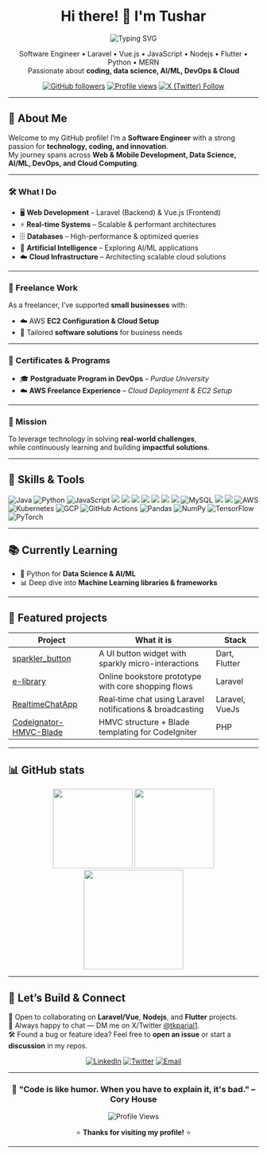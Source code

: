 <!-- Profile: tusharthe -->
<div align="center">

# Hi there! 👋 I'm Tushar

 <!--
  ![Typing SVG](https://readme-typing-svg.herokuapp.com?font=Fira+Code&pause=1000&color=36BCF7&center=true&vCenter=true&width=435&lines=Software+Engineer;Full+Stack+Developer;DevOps+Enthusiast;AI%2FML+Explorer;Cloud+Solutions+Architect)
   -->
![Typing SVG](https://readme-typing-svg.herokuapp.com?font=Fira+Code&pause=1000&color=36BCF7&center=true&vCenter=true&width=600&lines=🚀+Software+Engineer;🌐+Full+Stack+Developer;⚙️+DevOps+Enthusiast;🤖+AI%2FML+Explorer;☁️+Cloud+Solutions+Architect)


Software Engineer • Laravel • Vue.js • JavaScript • Nodejs • Flutter • Python • MERN <br> Passionate about **coding, data science, AI/ML, DevOps & Cloud**

[![GitHub followers](https://img.shields.io/github/followers/tusharthe?style=for-the-badge)](https://github.com/tusharthe)
[![Profile views](https://komarev.com/ghpvc/?username=tusharthe&style=for-the-badge&color=0e75b6)](#)
[![X (Twitter) Follow](https://img.shields.io/badge/follow-@tkparial1-1DA1F2?style=for-the-badge&logo=x)](https://twitter.com/tkparial1)

</div>

---
<!--
## ✨ About

- **Role:** Software Engineer focused on product-ready web and mobile experiences  
- **Strengths:** Laravel backends, Vue.js frontends, real-time features, performant databases  
- **Also build with:** MERN stack, Flutter, Cordova, Framework7  
- **I value:** Clean architecture, readable code, and delightful UX
-->

## 🚀 About Me  

Welcome to my GitHub profile! I’m a **Software Engineer** with a strong passion for **technology, coding, and innovation**.  
My journey spans across **Web & Mobile Development, Data Science, AI/ML, DevOps, and Cloud Computing**.  

---

### 🛠️ What I Do  
- 🖥️ **Web Development** – Laravel (Backend) & Vue.js (Frontend)  
- ⚡ **Real-time Systems** – Scalable & performant architectures  
- 🗄️ **Databases** – High-performance & optimized queries  
- 🤖 **Artificial Intelligence** – Exploring AI/ML applications  
- ☁️ **Cloud Infrastructure** – Architecting scalable cloud solutions  

---

### 💼 Freelance Work  
As a freelancer, I’ve supported **small businesses** with:  
- ☁️ AWS **EC2 Configuration & Cloud Setup**  
- 🔧 Tailored **software solutions** for business needs  

---

### 📜 Certificates & Programs  
- 🎓 **Postgraduate Program in DevOps** – *Purdue University*  
- ☁️ **AWS Freelance Experience** – *Cloud Deployment & EC2 Setup*  

---

### 🎯 Mission  
To leverage technology in solving **real-world challenges**,  
while continuously learning and building **impactful solutions**.  

---

## 🔧 Skills & Tools  

![Java](https://img.shields.io/badge/Java-007396?logo=java&logoColor=white) ![Python](https://img.shields.io/badge/Python-3776AB?logo=python&logoColor=white) ![JavaScript](https://img.shields.io/badge/JavaScript-F7DF1E?logo=javascript&logoColor=black) <img src="https://img.shields.io/badge/PHP-777BB4?logo=php&logoColor=fff" /> <img src="https://img.shields.io/badge/Laravel-FF2D20?logo=laravel&logoColor=fff" /> <img src="https://img.shields.io/badge/Vue.js-4FC08D?logo=vuedotjs&logoColor=fff" /> <img src="https://img.shields.io/badge/Node.js-339933?logo=nodedotjs&logoColor=fff" /> <img src="https://img.shields.io/badge/Flutter-02569B?logo=flutter&logoColor=fff" /> <img src="https://img.shields.io/badge/Cordova-E8E8E8?logo=apachecordova&logoColor=000" /> <img src="https://img.shields.io/badge/Webpack-8DD6F9?logo=webpack&logoColor=000" /> ![MySQL](https://img.shields.io/badge/MySQL-4479A1?logo=mysql&logoColor=fff) <img src="https://img.shields.io/badge/MongoDB-47A248?logo=mongodb&logoColor=fff" /> <img src="https://img.shields.io/badge/DevOps-2496ED?logo=docker&logoColor=fff" /> <img src="https://img.shields.io/badge/AWS-232F3E?logo=amazonaws&logoColor=fff" alt="AWS"/> ![Kubernetes](https://img.shields.io/badge/Kubernetes-%23326ce5.svg?style=for-the-badge&logo=kubernetes&logoColor=white) ![GCP](https://img.shields.io/badge/Google%20Cloud-4285F4?style=for-the-badge&logo=googlecloud&logoColor=white) ![GitHub Actions](https://img.shields.io/badge/GitHub%20Actions-%232671E5.svg?style=for-the-badge&logo=githubactions&logoColor=white) ![Pandas](https://img.shields.io/badge/Pandas-%23150458.svg?style=for-the-badge&logo=pandas&logoColor=white) ![NumPy](https://img.shields.io/badge/NumPy-%23013243.svg?style=for-the-badge&logo=numpy&logoColor=white) ![TensorFlow](https://img.shields.io/badge/TensorFlow-%23FF6F00.svg?style=for-the-badge&logo=TensorFlow&logoColor=white) ![PyTorch](https://img.shields.io/badge/PyTorch-%23EE4C2C.svg?style=for-the-badge&logo=PyTorch&logoColor=white)  

<!--
<div align="center">

### 💻 Programming Languages
![Javascript](https://img.shields.io/badge/C++-%2300599C.svg?style=for-the-badge&logo=c%2B%2B&logoColor=white)
![PHP](https://img.shields.io/badge/C%23-%23239120.svg?style=for-the-badge&logo=c-sharp&logoColor=white)
![Java](https://img.shields.io/badge/Java-%23ED8B00.svg?style=for-the-badge&logo=openjdk&logoColor=white)
![Python](https://img.shields.io/badge/Python-3670A0?style=for-the-badge&logo=python&logoColor=ffdd54)

### ☁️ Cloud Platforms
![AWS](https://img.shields.io/badge/AWS-%23FF9900.svg?style=for-the-badge&logo=amazon-aws&logoColor=white)
 

### 🚀 DevOps & Tools
![Docker](https://img.shields.io/badge/Docker-%230db7ed.svg?style=for-the-badge&logo=docker&logoColor=white)
![Kubernetes](https://img.shields.io/badge/Kubernetes-%23326ce5.svg?style=for-the-badge&logo=kubernetes&logoColor=white)
![Gitlab](https://img.shields.io/badge/GitHub%20Actions-%232671E5.svg?style=for-the-badge&logo=githubactions&logoColor=white)
![Terraform](https://img.shields.io/badge/Jenkins-%232C5263.svg?style=for-the-badge&logo=jenkins&logoColor=white)

### 📊 Data Science & AI/ML
![Pandas](https://img.shields.io/badge/Pandas-%23150458.svg?style=for-the-badge&logo=pandas&logoColor=white)
![NumPy](https://img.shields.io/badge/NumPy-%23013243.svg?style=for-the-badge&logo=numpy&logoColor=white)
![TensorFlow](https://img.shields.io/badge/TensorFlow-%23FF6F00.svg?style=for-the-badge&logo=TensorFlow&logoColor=white)
![PyTorch](https://img.shields.io/badge/PyTorch-%23EE4C2C.svg?style=for-the-badge&logo=PyTorch&logoColor=white)

</div>
-->

---

## 📚 Currently Learning  

- 🐍 Python for **Data Science & AI/ML**  
- 📊 Deep dive into **Machine Learning libraries & frameworks**  

---

## 🚀 Featured projects

| Project | What it is | Stack |
| --- | --- | --- |
| [sparkler_button](https://github.com/tusharthe/sparkler_button) | A UI button widget with sparkly micro-interactions | Dart, Flutter |
| [e-library](https://github.com/tusharthe/e-library) | Online bookstore prototype with core shopping flows | Laravel |
| [RealtimeChatApp](https://github.com/tusharthe/RealtimeChatApp) | Real‑time chat using Laravel notifications & broadcasting | Laravel, VueJs |
| [Codeignator-HMVC-Blade](https://github.com/tusharthe/Codeignator-HMVC-Blade) | HMVC structure + Blade templating for CodeIgniter | PHP |

<!--
>  Some private -->

---

## 📊 GitHub stats

<div align="center">
  <img height="160" src="https://github-readme-stats.vercel.app/api?username=tusharthe&show_icons=true&theme=transparent&hide_border=true" />
  <img height="160" src="https://github-readme-stats.vercel.app/api/top-langs/?username=tusharthe&layout=compact&theme=transparent&hide_border=true" />
  <br/>
  <img height="200" src="https://streak-stats.demolab.com?user=tusharthe&theme=transparent&hide_border=true" />
</div>

---

## 🤝 Let’s Build & Connect  

🚀 Open to collaborating on **Laravel/Vue**, **Nodejs**, and **Flutter** projects.  
💬 Always happy to chat — DM me on X/Twitter [@tkparial1](https://twitter.com/tkparial1).  
🛠️ Found a bug or feature idea? Feel free to **open an issue** or start a **discussion** in my repos.  

<div align="center">

[![LinkedIn](https://img.shields.io/badge/LinkedIn-%230077B5.svg?style=for-the-badge&logo=linkedin&logoColor=white)](https://www.linkedin.com/in/tushar-kanti-parial/)  [![Twitter](https://img.shields.io/badge/Twitter-%231DA1F2.svg?style=for-the-badge&logo=Twitter&logoColor=white)](https://twitter.com/tkparial1)  [![Email](https://img.shields.io/badge/Email-D14836?style=for-the-badge&logo=gmail&logoColor=white)](mailto:tkparial1+fromgithub@gmail.com)  

</div>

---

<div align="center">
  
  ### 🎯 "Code is like humor. When you have to explain it, it's bad." – Cory House
  
  ![Profile Views](https://komarev.com/ghpvc/?username=tusharthe&color=brightgreen&style=flat-square)
  
  ⭐️ **Thanks for visiting my profile!** ⭐️
  
</div>

---

